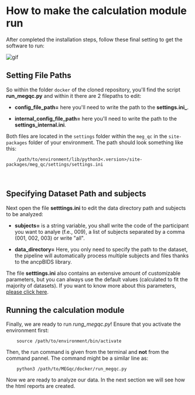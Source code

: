 # How to make the calculation module run

After completed the installation steps, follow these final setting to get the software to run:

![gif](https://c.tenor.com/MsuBYU4-fI0AAAAM/confused-math.gif)

## Setting File Paths

So within the folder `docker` of the cloned repository, you'll find the script **run_megqc.py** and within it there are 2 filepaths to edit:
- **config_file_path=** here you'll need to write the path to the **settings.ini_**.

- **internal_config_file_path=** here you'll need to write the path to the **settings_internal.ini**.

Both files are located in  the `settings` folder within the `meg_qc` in the `site-packages` folder of your environment. The path should look something like this:

        /path/to/environment/lib/python3<.version>/site-packages/meg_qc/settings/settings.ini

<br>

## Specifying Dataset Path and subjects

Next open the file **setttings.ini** to edit the data directory path and subjects to be analyzed:

- **subjects=** is a string variable, you shall write the code of the participant you want to analye (f.e., 009), a list of subjects separated by a comma (001, 002, 003) or write "all".

- **data_directory=** Here, you only need to specify the path to the dataset, the pipeline will automatically process multiple subjects and files thanks to the ancpBIDS library. 

The file **setttings.ini** also contains an extensive amount of customizable parameters, but you can always use the default values (calculated to fit the majority of datasets). If you want to know more about this parameters, [please click here](settings_explanations.md).


## Running the calculation module

Finally, we are ready to run *rung_megqc.py*! Ensure that you activate the environment first:

        source /path/to/environment/bin/activate


Then, the run command is given from the terminal and **not** from the command pannel. The command might be a similar line as:

        python3 /path/to/MEGqc/docker/run_megqc.py

Now we are ready to analyze our data. In the next section we will see how the html reports are created.    